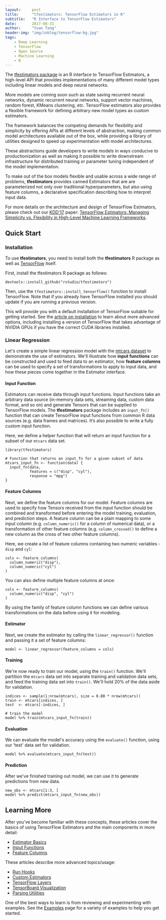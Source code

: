 ```yaml
---
layout:     post
title:      "tfestimators: TensorFlow Estimators in R"
subtitle:   "R Interface to TensorFlow Estimators"
date:       2017-08-31
author:     "Yuan Tang"
header-img: "img/inblog/tensorflow-bg.jpg"
tags:
    - Deep Learning
    - TensorFlow
    - Open Source
    - Machine Learning
    - R
---
```



The [tfestimators package](https://tensorflow.rstudio.com/tfestimators) is an R interface to TensorFlow Estimators, a high-level API that provides implementations of many different model types including linear models and deep neural networks.

More models are coming soon such as state saving recurrent neural networks, dynamic recurrent neural networks, support vector machines, random forest, KMeans clustering, etc. TensorFlow estimators also provides a flexible framework for defining arbitrary new model types as custom estimators.

The framework balances the competing demands for flexibility and simplicity by offering APIs at different levels of abstraction, making common model architectures available out of the box, while providing a library of utilities designed to speed up experimentation with model architectures.

These abstractions guide developers to write models in ways conducive to productionization as well as making it possible to write downstream infrastructure for distributed training or parameter tuning independent of the model implementation.

To make out of the box models flexible and usable across a wide range of problems, **tfestimators** provides canned Estimators that are are parameterized not only over traditional hyperparameters, but also using feature columns, a declarative specification describing how to interpret input data.

For more details on the architecture and design of TensorFlow Estimators, please check out our [KDD'17](http://www.kdd.org/kdd2017/) paper: [TensorFlow Estimators: Managing Simplicity vs. Flexibility in High-Level Machine Learning Frameworks](http://terrytangyuan.github.io/data/papers/tf-estimators-kdd-paper.pdf).

## Quick Start

### Installation

To use **tfestimators**, you need to install both the **tfestimators** R package as well as [TensorFlow](https://rstudio.github.io/tensorflow/) itself.

First, install the tfestimators R package as follows:

```
devtools::install_github("rstudio/tfestimators")
```

Then, use the `tfestimators::install_tensorflow()` function to install TensorFlow. Note that if you already have TensorFlow installed you should update if you are running a previous version.

This will provide you with a default installation of TensorFlow suitable for getting started. See the [article on installation](https://tensorflow.rstudio.com/installation.html) to learn about more advanced options, including installing a version of TensorFlow that takes advantage of NVIDIA GPUs if you have the correct CUDA libraries installed.

### Linear Regression

Let's create a simple linear regression model with the [mtcars dataset](https://stat.ethz.ch/R-manual/R-devel/library/datasets/html/mtcars.html) to demonstrate the use of estimators. We'll illustrate how **input functions** can be constructed and used to feed data to an estimator, how **feature columns** can be used to specify a set of transformations to apply to input data, and how these pieces come together in the Estimator interface.

#### Input Function

Estimators can receive data through input functions. Input functions take an arbitrary data source (in-memory data sets, streaming data, custom data format, and so on) and generate Tensors that can be supplied to TensorFlow models. The **tfestimators** package includes an `input_fn()` function that can create TensorFlow input functions from common R data sources (e.g. data frames and matrices). It’s also possible to write a fully custom input function.

Here, we define a helper function that will return an input function for a subset of our `mtcars` data set.

```
library(tfestimators)

# Function that returns an input_fn for a given subset of data
mtcars_input_fn <- function(data) {
  input_fn(data,
           features = c("disp", "cyl"),
           response = "mpg")
}
```

#### Feature Columns

Next, we define the feature columns for our model. Feature columns are used to specify how Tensors received from the input function should be combined and transformed before entering the model training, evaluation, and prediction steps. A feature column can be a plain mapping to some input column (e.g. `column_numeric()` for a column of numerical data), or a transformation of other feature columns (e.g. `column_crossed()` to define a new column as the cross of two other feature columns).

Here, we create a list of feature columns containing two numeric variables - `disp` and `cyl`:

```
cols <- feature_columns(
  column_numeric("disp"),
  column_numeric("cyl")
)
```

You can also define multiple feature columns at once:

```
cols <- feature_columns(
  column_numeric("disp", "cyl")
)
```

By using the family of feature column functions we can define various transformations on the data before using it for modeling.

#### Estimator

Next, we create the estimator by calling the `linear_regressor()` function and passing it a set of feature columns:

```
model <- linear_regressor(feature_columns = cols)
```


#### Training

We're now ready to train our model, using the `train()` function. We'll partition the `mtcars` data set into separate training and validation data sets, and feed the training data set into `train()`. We'll hold 20% of the data aside for validation.

```
indices <- sample(1:nrow(mtcars), size = 0.80 * nrow(mtcars))
train <- mtcars[indices, ]
test  <- mtcars[-indices, ]

# train the model
model %>% train(mtcars_input_fn(train))
```

#### Evaluation

We can evaluate the model's accuracy using the `evaluate()` function, using our 'test' data set for validation.

```
model %>% evaluate(mtcars_input_fn(test))
```

#### Prediction

After we've finished training out model, we can use it to generate predictions from new data.

```
new_obs <- mtcars[1:3, ]
model %>% predict(mtcars_input_fn(new_obs))
```


## Learning More

After you've become familiar with these concepts, these articles cover the basics of using TensorFlow Estimators and the main components in more detail:

- [Estimator Basics](https://tensorflow.rstudio.com/tfestimators/articles/estimator_basics.html)
- [Input Functions](https://tensorflow.rstudio.com/tfestimators/articles/input_functions.html)
- [Feature Columns](https://tensorflow.rstudio.com/tfestimators/articles/feature_columns.html)

These articles describe more advanced topics/usage:

- [Run Hooks](https://tensorflow.rstudio.com/tfestimators/articles/run_hooks.html)
- [Custom Estimators](https://tensorflow.rstudio.com/tfestimators/articles/creating_estimators.html)
- [TensorFlow Layers](https://tensorflow.rstudio.com/tfestimators/articles/layers.html)
- [TensorBoard Visualization](https://tensorflow.rstudio.com/tfestimators/articles/tensorboard.html)
- [Parsing Utilities](https://tensorflow.rstudio.com/tfestimators/articles/parsing_spec.html)

One of the best ways to learn is from reviewing and experimenting with examples. See the [Examples](https://tensorflow.rstudio.com/tfestimators/articles/examples/index.html) page for a variety of examples to help you get started.

<style type="text/css">
main {
  hyphens: inherit;
}
</style>
